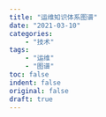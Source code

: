 ```yaml
---
title: "运维知识体系图谱"
date: "2021-03-10"
categories:
    - "技术"
tags:
    - "运维"
    - "图谱"
toc: false
indent: false
original: false
draft: true
---
```

